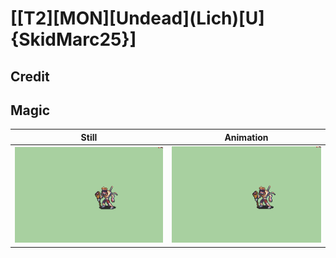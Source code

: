 # [\[T2\]\[MON\]\[Undead\]\(Lich\)\[U\]{SkidMarc25}]

## Credit


	
## Magic

| Still | Animation |
| :---: | :-------: |
| ![Magic still](./Magic_000.png) | ![Magic animation](./Magic.gif) |
